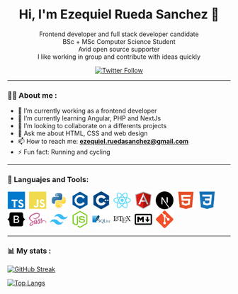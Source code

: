 <div align="center">
    
<h1 align="center">Hi, I'm Ezequiel Rueda Sanchez 👋</h1>

  Frontend developer and full stack developer candidate  
  BSc + MSc Computer Science Student <br>
  Avid open source supporter <br>
  I like working in group and contribute with ideas quickly <br>

[![Twitter Follow](https://img.shields.io/twitter/follow/RSanchez_Eze?style=social)](https://twitter.com/intent/follow?screen_name=RSanchez_Eze)

  

</div>


---

### 👨‍💻 About me :

- 🔭 I’m currently working as a frontend developer
- 🌱 I’m currently learning Angular, PHP and NextJs
- 👯 I’m looking to collaborate on a differents projects
- 💬 Ask me about HTML, CSS and web design
- 📫 How to reach me: **ezequiel.ruedasanchez@gmail.com**
- ⚡ Fun fact: Running and cycling

---

<div align="left">
    <h3> 🔨 Languajes and Tools:</h3>
    <div>
        <img src="https://github.com/devicons/devicon/blob/master/icons/typescript/typescript-plain.svg" title="Typescript" alt="typescript" width="40" height="40">&nbsp;
        <img src="https://github.com/devicons/devicon/blob/master/icons/javascript/javascript-plain.svg" title="Javascript" alt="javascript" width="40" height="40">&nbsp;
        <img src="https://github.com/devicons/devicon/blob/master/icons/python/python-original.svg" title="Pyhton" alt="python" width="40" height="40">&nbsp;
        <img src="https://github.com/devicons/devicon/blob/master/icons/c/c-plain.svg" title="C" alt="c" width="40" height="40">&nbsp;
        <img src="https://github.com/devicons/devicon/blob/master/icons/cplusplus/cplusplus-plain.svg" title="C++" alt="c++" width="40" height="40">&nbsp;
        <img src="https://github.com/devicons/devicon/blob/master/icons/react/react-original.svg" title="React" alt="React" width="40" height="40">&nbsp;
        <img src="https://github.com/devicons/devicon/blob/master/icons/angularjs/angularjs-original.svg" title="React" alt="React" width="40" height="40">&nbsp;
        <img src="https://github.com/devicons/devicon/blob/master/icons/nextjs/nextjs-original.svg" title="Next Js" alt="Next Js" width="40" height="40">&nbsp;
        <img src="https://github.com/devicons/devicon/blob/master/icons/html5/html5-plain.svg" title="HTML5" alt="HTML" width="40" height="40">&nbsp;
        <img src="https://github.com/devicons/devicon/blob/master/icons/css3/css3-plain.svg" title="CSS3" alt="CSS" width="40" height="40">&nbsp;
        <img src="https://github.com/devicons/devicon/blob/master/icons/bootstrap/bootstrap-plain.svg" title="Bootstrap" alt="bootstrap" width="40" height="40">&nbsp;
        <img src="https://github.com/devicons/devicon/blob/master/icons/sass/sass-original.svg" title="SASS" alt="sass" width="40" height="40">&nbsp;
        <img src="https://github.com/devicons/devicon/blob/master/icons/tailwindcss/tailwindcss-plain.svg" title="Tailwind" alt="tailwind" width="40" height="40">&nbsp;
        <img src="https://github.com/devicons/devicon/blob/master/icons/nodejs/nodejs-plain.svg" title="NodeJs" alt="Nodejs" width="40" height="40">&nbsp;
        <img src="https://github.com/devicons/devicon/blob/master/icons/sqlite/sqlite-original-wordmark.svg" title="Sqlite3" alt="Sqlite3" width="40" height="40">&nbsp;
        <img src="https://github.com/devicons/devicon/blob/master/icons/latex/latex-original.svg" title="Latex" alt="Latex" width="40" height="40">&nbsp;
        <img src="https://github.com/devicons/devicon/blob/master/icons/markdown/markdown-original.svg" title="Markdown" alt="Markdown" width="40" height="40">&nbsp;
        <img src="https://github.com/devicons/devicon/blob/master/icons/git/git-plain.svg" title="Git" alt="Git" width="40" height="40">&nbsp;
      </div>
</div>

---

### 📊 My stats :

[![GitHub Streak](https://streak-stats.demolab.com?user=eruedasanchez&theme=tokyonight&hide_border=true&date_format=M%20j%5B%2C%20Y%5D)](https://git.io/streak-stats)

[![Top Langs](https://github-readme-stats.vercel.app/api/top-langs/?username=eruedasanchez&theme=tokyonight&layout=compact)](https://github.com/anuraghazra/github-readme-stats)




